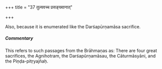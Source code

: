 +++
title = "37 तुल्यवच्च प्रसङ्ख्यानात्"

+++

Also, because it is enumerated like the Darśapūrṇamāsa sacrifice.

#####  Commentary

This refers to such passages from the Brāhmaṇas as: There are four great sacrifices, the Agnihotram, the Darśapūrṇamāsau, the Cāturmāsyāni, and the Piṇḍa-pitṛyajñaḥ.
